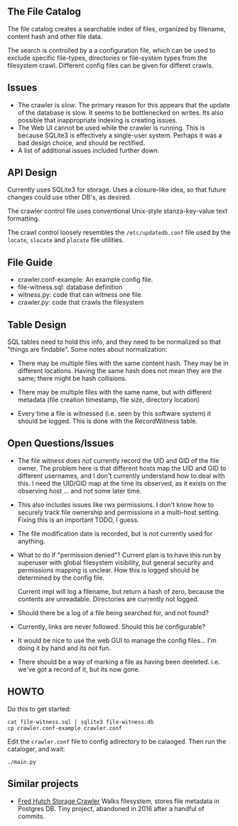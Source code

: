 The File Catalog
----------------
The file catalog creates a searchable index of files,
organized by filename, content hash and other file data.

The search is controlled by a a configuration file, which can be used
to exclude specific file-types, directories or file-system types from
the filesystem crawl. Different config files can be given for differet
crawls.

Issues
------
* The crawler is *slow*. The primary reason for this appears that the
  update of the database is slow. It seems to be bottlenecked on writes.
  Its also possible that inappropriate indexing is creating issues.
* The Web UI cannot be used while the crawler is running. This is
  because SQLite3 is effectively a single-user system. Perhaps it was
  a bad design choice, and should be rectified.
* A list of additional issues included further down.

API Design
----------
Currently uses SQLite3 for storage. Uses a closure-like idea, so that
future changes could use other DB's, as desired.

The crawler control file uses conventional Unix-style stanza-key-value
text formatting.

The crawl control loosely resembles the `/etc/updatedb.conf` file used
by the `locate`, `slocate` and `plocate` file utilities.

File Guide
----------
* crawler.conf-example: An example config file.
* file-witness.sql: database definition
* witness.py: code that can witness one file.
* crawler.py: code that crawls the filesystem

Table Design
------------
SQL tables need to hold this info, and they need to be normalized
so that "things are findable". Some notes about normalization:

* There may be multiple files with the same content hash. They
  may be in different locations. Having the same hash does not
  mean they are the same; there might be hash collisions.

* There may be multiple files with the same name, but with
  different metadata (file creation timestamp, file size,
  directory location)

* Every time a file is witnessed (i.e. seen by this software system)
  it should be logged. This is done with the RecordWitness table.

Open Questions/Issues
---------------------
* The file witness does *not* currently record the UID and GID of the
  file owner. The problem here is that different hosts map the UID and
  GID to different usernames, and I don't currently understand how to
  deal with this. I need the UID/GID map at the time its observed, as
  it exists on the observing host ... and not some later time.

* This also includes issues like rwx permissions. I don't know how to
  securely track file ownership and permissions in a multi-host setting.
  Fixing this is an important TODO, I guess.

* The file modification date is recorded, but is not currently used for
  anything.

* What to do if "permission denied"? Current plan is to have this run
  by superuser with global filesystem visibility, but general security
  and permissions mapping is unclear. How this is logged should be
  determined by the config file.

  Current impl will log a filename, but return a hash of zero, because
  the contents are unreadable. Directories are currently not logged.

* Should there be a log of a file being searched for, and not found?

* Currently, links are never followed. Should this be configurable?

* It would be nice to use the web GUI to manage the config files...
  I'm doing it by hand and its not fun.

* There should be a way of marking a file as having been deeleted.
  i.e. we've got a record of it, but its now gone.


HOWTO
-----
Do this to get started:
```
cat file-witness.sql | sqlite3 file-witness.db
cp crawler.conf-example crawler.conf
```
Edit the `crawler.conf` file to config adirectory to be calaoged.
Then run the cataloger, and wait:
```
./main.py
```

Similar projects
----------------
* [Fred Hutch Storage Crawler](https://github.com/FredHutch/storage-crawler)
  Walks filesystem, stores file metadata in Postgres DB. Tiny project,
  abandoned in 2016 after a handful of commits.
